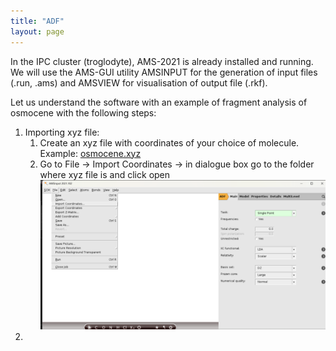 ```yaml
---
title: "ADF"
layout: page
---
```

In the IPC cluster (troglodyte), AMS-2021 is already installed and running. We will use the AMS-GUI utility AMSINPUT for the generation of input files (.run, .ams) and AMSVIEW for visualisation of output file (.rkf).

Let us understand the software with an example of fragment analysis of osmocene with the following steps:
1. Importing xyz file:
    1. Create an xyz file with coordinates of your choice of molecule. Example: [osmocene.xyz](ADF-files/osmocene.xyz)
    2. Go to File &rarr; Import Coordinates &rarr; in dialogue box go to the folder where xyz file is and click open
       ![Importing coordinates from xyz](ADF-files/adf1.png)
3. 
